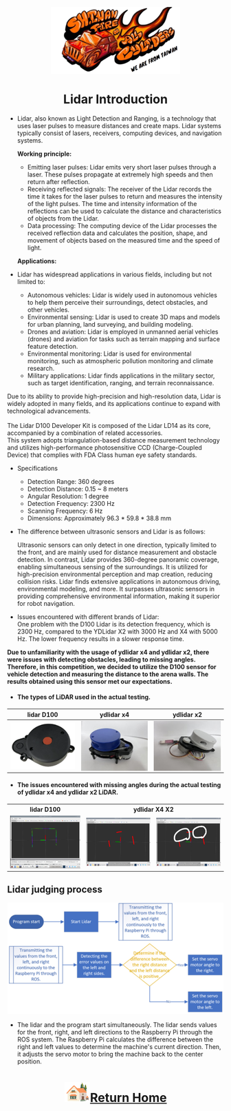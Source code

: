 <div align="center"><img src="../../other/img/logo.png" width="300" alt=" logo"></div>

# <div align="center">Lidar Introduction</div> 
- Lidar, also known as Light Detection and Ranging, is a technology that uses laser pulses to measure distances and create maps. Lidar systems typically consist of lasers, receivers, computing devices, and navigation systems.

    __Working principle:__
  - Emitting laser pulses: Lidar emits very short laser pulses through a laser. These pulses propagate at extremely high speeds and then return after reflection.  
  - Receiving reflected signals: The receiver of the Lidar records the time it takes for the laser pulses to return and measures the intensity of the light pulses. The time and intensity information of the reflections can be used to calculate the distance and characteristics of objects from the Lidar.  
  - Data processing: The computing device of the Lidar processes the received reflection data and calculates the position, shape, and movement of objects based on the measured time and the speed of light.

  __Applications:__  
- Lidar has widespread applications in various fields, including but not limited to:  
  - Autonomous vehicles: Lidar is widely used in autonomous vehicles to help them perceive their surroundings, detect obstacles, and other vehicles.  
  - Environmental sensing: Lidar is used to create 3D maps and models for urban planning, land surveying, and building modeling.  
  - Drones and aviation: Lidar is employed in unmanned aerial vehicles (drones) and aviation for tasks such as terrain mapping and surface feature detection.  
  - Environmental monitoring: Lidar is used for environmental monitoring, such as atmospheric pollution monitoring and climate research.  
  - Military applications: Lidar finds applications in the military sector, such as target identification, ranging, and terrain reconnaissance.  

Due to its ability to provide high-precision and high-resolution data, Lidar is widely adopted in many fields, and its applications continue to expand with technological advancements.  
<br>
The Lidar D100 Developer Kit is composed of the Lidar LD14 as its core, accompanied by a combination of related accessories.
<br>
This system adopts triangulation-based distance measurement technology and utilizes high-performance photosensitive CCD (Charge-Coupled Device) that complies with FDA Class human eye safety standards.  

- Specifications
  - Detection Range: 360 degrees
  - Detection Distance: 0.15 ~ 8 meters
  - Angular Resolution: 1 degree
  - Detection Frequency: 2300 Hz
  - Scanning Frequency: 6 Hz
  - Dimensions: Approximately 96.3 * 59.8 * 38.8 mm
- The difference between ultrasonic sensors and Lidar is as follows:

  Ultrasonic sensors can only detect in one direction, typically limited to the front, and are mainly used for distance measurement and obstacle detection. In contrast, Lidar provides 360-degree panoramic coverage, enabling simultaneous sensing of the surroundings. It is utilized for high-precision environmental perception and map creation, reducing collision risks. Lidar finds extensive applications in autonomous driving, environmental modeling, and more. It surpasses ultrasonic sensors in providing comprehensive environmental information, making it superior for robot navigation.

- Issues encountered with different brands of Lidar:  
One problem with the D100 Lidar is its detection frequency, which is 2300 Hz, compared to the YDLidar X2 with 3000 Hz and X4 with 5000 Hz. The lower frequency results in a slower response time.  

__Due to unfamiliarity with the usage of ydlidar x4 and ydlidar x2, there were issues with detecting obstacles, leading to missing angles. Therefore, in this competition, we decided to utilize the D100 sensor for vehicle detection and measuring the distance to the arena walls. The results obtained using this sensor met our expectations.__

- #### The types of LiDAR used in the actual testing.
<div align="center">
    
|  lidar D100    |  ydlidar x4  |   ydlidar x2    |      
| :----: | :----: | :----:|
|<img src="../Assembly_Instructions/img/Lidar-D100.png" width = "250" height = "" alt="lidar D100  " align=center />|<img src="./img/Lidar_X2.jpg" width = "250" height = "" alt=" ydlidar x4" align=center />|<img src="./img/Lidar_X4.jpg" width = "250" height = "" alt="ydlidar x2" align=center />|
</div> 

- #### The issues encountered with missing angles during the actual testing of ydlidar x4 and ydlidar x2 LiDAR.<br>

<div align="center">
 <table>
    <tr align="center">
    <th> lidar D100</th>
    <th colspan="2">ydlidar X4 X2</th>
    </tr>
    <tr align="center">
    <td><img src="./img/D100.png" width = "400" height = "" alt="D100"  /></td>
    <td><img src="./img/Lidar_X2_X4_error1.jpg" width = "400" height = "" alt="ydlidar x4 X2偵測缺角"  /></td>
    <td><img src="./img/Lidar_X2_X4_error.jpg" width = "400" height = "" alt="ydlidar x4 X2偵測缺角" /></td>
    </tr>
</table>  
 
</div> 

## Lidar judging process
<div align=center><img src="./img/Lidar.png"></div>

- The lidar and the program start simultaneously. The lidar sends values for the front, right, and left directions to the Raspberry Pi through the ROS system. The Raspberry Pi calculates the difference between the right and left values to determine the machine's current direction. Then, it adjusts the servo motor to bring the machine back to the center position.

# <div align="center">![HOME](../../other/img/Home.png)[Return Home](../../)</div>  
